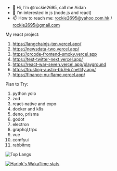 - 👋 Hi, I’m @rockie2695, call me Aidan
- 👀 I’m interested in js (node.js and react)
- 📫 How to reach me: rockie2695@yahoo.com.hk / rockie2695@gmail.com

My react project:
1. https://langchainjs-ten.vercel.app/
2. https://newsdata-two.vercel.app/
3. https://qrcode-frontend-smoky.vercel.app
4. https://test-twitter-next.vercel.app/
5. https://react-war-seven.vercel.app/playground
6. https://trusting-austin-bb7eb7.netlify.app/
7. https://finance-nu-flame.vercel.app/

Plan to Try:
1. python yolo
2. zod
3. react-native and expo
4. docker and k8s
5. deno, prisma
6. godot
7. electron
8. graphql,trpc
9. vue
10. comfyui
11. rabbitmq

<!---
rockie2695/rockie2695 is a ✨ special ✨ repository because its `README.md` (this file) appears on your GitHub profile.
You can click the Preview link to take a look at your changes.
--->
![Top Langs](https://github-readme-stats.vercel.app/api/top-langs/?username=rockie2695&layout=compact)

[![Harlok's WakaTime stats](https://github-readme-stats.vercel.app/api/wakatime?username=rockie2695&layout=compact)](https://github.com/anuraghazra/github-readme-stats)

